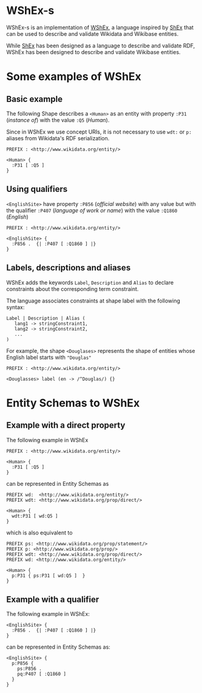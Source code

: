 # WShEx-s

WShEx-s is an implementation of [WShEx](https://www.weso.es/WShEx/), 
 a language inspired by [ShEx](http://shex.io/) that can be used to describe and validate Wikidata and Wikibase entities.

While [ShEx](http://shex.io/) has been designed as a language to describe and validate RDF, WShEx has been designed to describe and validate Wikibase entities.

# Some examples of WShEx

## Basic example

The following Shape describes a `<Human>` as an entity with property 
`:P31` (_instance of_) with the value `:Q5` (_Human_). 

Since in WShEx we use concept URIs, it is not necessary to use `wdt:` or `p:` aliases from Wikidata's RDF serialization. 

```turtle
PREFIX : <http://www.wikidata.org/entity/>

<Human> {
  :P31 [ :Q5 ]  
}
```

## Using qualifiers

`<EnglishSite>` have property `:P856` (_official website_) with any value but with the qualifier `:P407` (_language of work or name_) with the value `:Q1860` (_English_)
 
```turtle
PREFIX : <http://www.wikidata.org/entity/>

<EnglishSite> {
  :P856 .  {| :P407 [ :Q1860 ] |}
}
```

## Labels, descriptions and aliases

WShEx adds the keywords `Label`, `Description` and `Alias` to declare constraints about the corresponding term constraint. 

The language associates constraints at shape label with the following syntax:

```turtle
Label | Description | Alias (
   lang1 -> stringConstraint1, 
   lang2 -> stringConstraint2, 
   ...
)
```

For example, the shape `<Douglases>` represents the shape of entities whose English label  starts with `"Douglas"` 
 
```
PREFIX : <http://www.wikidata.org/entity/>

<Douglasses> label (en -> /^Douglas/) {}
```

# Entity Schemas to WShEx

## Example with a direct property

The following example in WShEx 

```turtle
PREFIX : <http://www.wikidata.org/entity/>

<Human> {
  :P31 [ :Q5 ]  
}
```

can be represented in Entity Schemas as 

```turtle
PREFIX wd:  <http://www.wikidata.org/entity/>
PREFIX wdt: <http://www.wikidata.org/prop/direct/>

<Human> {
  wdt:P31 [ wd:Q5 ]  
}
```
which is also equivalent to 

```turtle
PREFIX ps: <http://www.wikidata.org/prop/statement/>
PREFIX p: <http://www.wikidata.org/prop/>
PREFIX wdt: <http://www.wikidata.org/prop/direct/>
PREFIX wd: <http://www.wikidata.org/entity/>

<Human> {
  p:P31 { ps:P31 [ wd:Q5 ]  }
}
```

## Example with a qualifier

The following example in WShEx:

```turtle
<EnglishSite> {
  :P856 .  {| :P407 [ :Q1860 ] |}
}
```

can be represented in Entity Schemas as:

```turtle
<EnglishSite> {
  p:P856 {
    ps:P856 . 
    pq:P407 [ :Q1860 ] 
  }
}
```